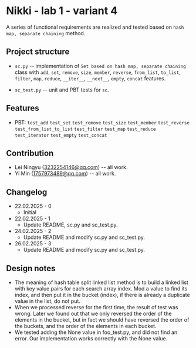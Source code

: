 # Nikki - lab 1 - variant 4

A series of functional requirements are realized and tested based on `hash map, separate chaining` method.

## Project structure

- `sc.py` -- implementation of `Set based on hash map, separate chaining` class with `add`, `set`, `remove`, `size`, `member`, `reverse`, `from_list`, `to_list`, `filter`, `map`, `reduce`, `__iter__`, `__next__`, `empty`, `concat` features.
   
- `sc_test.py` -- unit and PBT tests for `sc`.

## Features

- PBT: `test_add`
       `test_set`
       `test_remove`
       `test_size`
       `test_member`
       `test_reverse`
       `test_from_list_to_list`
       `test_filter`
       `test_map`
       `test_reduce`
       `test_iterator`
       `test_empty`
       `test_concat`

## Contribution

- Lei Ningyu (3232254146@qq.com) -- all work.
- Yi Min (1757973489@qq.com) -- all work.

## Changelog

- 22.02.2025 - 0
  - Initial
- 22.02.2025 - 1
  - Update README, sc.py and sc_test.py.
- 24.02.2025 - 2
  - Update README and modify sc.py and sc_test.py.
- 26.02.2025 - 3
  - Update README and modify sc.py and sc_test.py.

## Design notes

- The meaning of hash table split linked list method is to build a linked list with key value pairs for each search array index. Mod a value to find its index, and then put it in the bucket (index), if there is already a duplicate value in the list, do not put.
- When we processed reverse for the first time, the result of test was wrong. Later we found out that we only reversed the order of the elements in the bucket, but in fact we should have reversed the order of the buckets, and the order of the elements in each bucket.
- We tested adding the None value in foo_test.py, and did not find an error. Our implementation works correctly with the None value.
